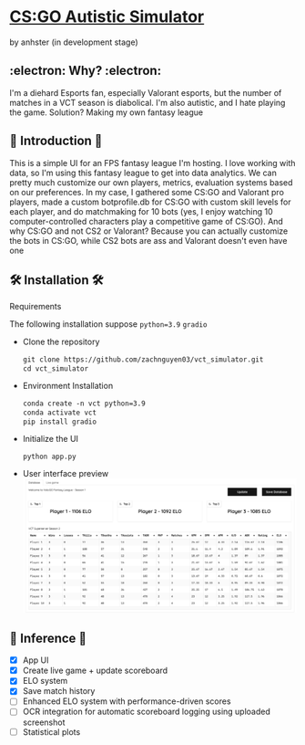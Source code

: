 # [CS:GO Autistic Simulator](https://github.com/zachnguyen03/vct_simulator)

by anhster (in development stage)

## :electron: Why? :electron:
I'm a diehard Esports fan, especially Valorant esports, but the number of matches in a VCT season is diabolical. I'm also autistic, and I hate playing the game. Solution? Making my own fantasy league

## :tada: Introduction :tada:
This is a simple UI for an FPS fantasy league I'm hosting. I love working with data, so I'm using this fantasy league to get into data analytics. We can pretty much customize our own players, metrics, evaluation systems based on our preferences. In my case, I gathered some CS:GO and Valorant pro players, made a custom botprofile.db for CS:GO with custom skill levels for each player, and do matchmaking for 10 bots (yes, I enjoy watching 10 computer-controlled characters play a competitive game of CS:GO). And why CS:GO and not CS2 or Valorant? Because you can actually customize the bots in CS:GO, while CS2 bots are ass and Valorant doesn't even have one

## :hammer_and_wrench: Installation :hammer_and_wrench:

Requirements

The following installation suppose `python=3.9` `gradio` 

- Clone the repository

  ```
  git clone https://github.com/zachnguyen03/vct_simulator.git
  cd vct_simulator
  ```

- Environment Installation
  ```
  conda create -n vct python=3.9
  conda activate vct
  pip install gradio
  ```

- Initialize the UI
  ```
  python app.py
  ```

- User interface preview ![demo](./assets/demo.png)

## :nut_and_bolt: Inference :nut_and_bolt:
- [x] App UI
- [x] Create live game + update scoreboard
- [x] ELO system
- [x] Save match history
- [ ] Enhanced ELO system with performance-driven scores
- [ ] OCR integration for automatic scoreboard logging using uploaded screenshot 
- [ ] Statistical plots
